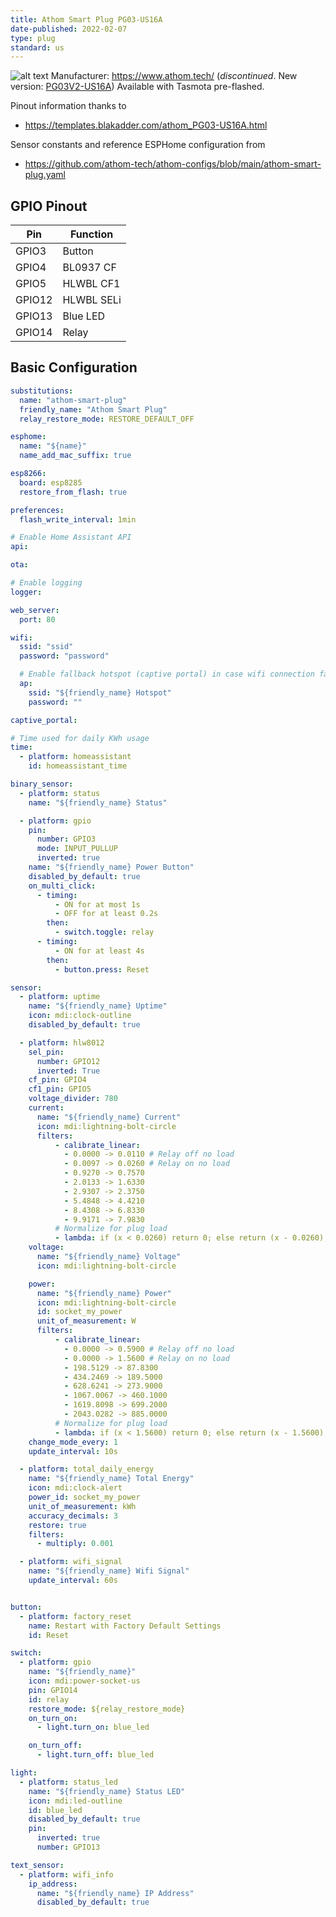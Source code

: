```yaml
---
title: Athom Smart Plug PG03-US16A
date-published: 2022-02-07
type: plug
standard: us
---
```


![alt text](athom_PG03-US16A.webp "Athom Smart Plug PG03-US16A")
Manufacturer: https://www.athom.tech/ (*discontinued*. New version:
[PG03V2-US16A](https://templates.blakadder.com/athom_PG03V2-US16A-TAS))
Available with Tasmota pre-flashed.

Pinout information thanks to
- https://templates.blakadder.com/athom_PG03-US16A.html

Sensor constants and reference ESPHome configuration from
- https://github.com/athom-tech/athom-configs/blob/main/athom-smart-plug.yaml

## GPIO Pinout

| Pin    | Function            |
| ------ | ------------------- |
| GPIO3  | Button              |
| GPIO4  | BL0937 CF           |
| GPIO5  | HLWBL CF1           |
| GPIO12 | HLWBL SELi          |
| GPIO13 | Blue LED            |
| GPIO14 | Relay               |

## Basic Configuration

```yaml
substitutions:
  name: "athom-smart-plug"
  friendly_name: "Athom Smart Plug"
  relay_restore_mode: RESTORE_DEFAULT_OFF

esphome:
  name: "${name}"
  name_add_mac_suffix: true

esp8266:
  board: esp8285
  restore_from_flash: true

preferences:
  flash_write_interval: 1min

# Enable Home Assistant API
api:

ota:

# Enable logging
logger:

web_server:
  port: 80

wifi:
  ssid: "ssid"
  password: "password"

  # Enable fallback hotspot (captive portal) in case wifi connection fails
  ap:
    ssid: "${friendly_name} Hotspot"
    password: ""

captive_portal:

# Time used for daily KWh usage
time:
  - platform: homeassistant
    id: homeassistant_time

binary_sensor:
  - platform: status
    name: "${friendly_name} Status"

  - platform: gpio
    pin:
      number: GPIO3
      mode: INPUT_PULLUP
      inverted: true
    name: "${friendly_name} Power Button"
    disabled_by_default: true
    on_multi_click:
      - timing:
          - ON for at most 1s
          - OFF for at least 0.2s
        then:
          - switch.toggle: relay
      - timing:
          - ON for at least 4s
        then:
          - button.press: Reset

sensor:
  - platform: uptime
    name: "${friendly_name} Uptime"
    icon: mdi:clock-outline
    disabled_by_default: true

  - platform: hlw8012
    sel_pin:
      number: GPIO12
      inverted: True
    cf_pin: GPIO4
    cf1_pin: GPIO5
    voltage_divider: 780
    current:
      name: "${friendly_name} Current"
      icon: mdi:lightning-bolt-circle
      filters:
          - calibrate_linear:
            - 0.0000 -> 0.0110 # Relay off no load
            - 0.0097 -> 0.0260 # Relay on no load
            - 0.9270 -> 0.7570
            - 2.0133 -> 1.6330
            - 2.9307 -> 2.3750
            - 5.4848 -> 4.4210
            - 8.4308 -> 6.8330
            - 9.9171 -> 7.9830
          # Normalize for plug load
          - lambda: if (x < 0.0260) return 0; else return (x - 0.0260);
    voltage:
      name: "${friendly_name} Voltage"
      icon: mdi:lightning-bolt-circle

    power:
      name: "${friendly_name} Power"
      icon: mdi:lightning-bolt-circle
      id: socket_my_power
      unit_of_measurement: W
      filters:
          - calibrate_linear:
            - 0.0000 -> 0.5900 # Relay off no load
            - 0.0000 -> 1.5600 # Relay on no load
            - 198.5129 -> 87.8300
            - 434.2469 -> 189.5000
            - 628.6241 -> 273.9000
            - 1067.0067 -> 460.1000
            - 1619.8098 -> 699.2000
            - 2043.0282 -> 885.0000
          # Normalize for plug load
          - lambda: if (x < 1.5600) return 0; else return (x - 1.5600);
    change_mode_every: 1
    update_interval: 10s

  - platform: total_daily_energy
    name: "${friendly_name} Total Energy"
    icon: mdi:clock-alert
    power_id: socket_my_power
    unit_of_measurement: kWh
    accuracy_decimals: 3
    restore: true
    filters:
      - multiply: 0.001

  - platform: wifi_signal
    name: "${friendly_name} Wifi Signal"
    update_interval: 60s


button:
  - platform: factory_reset
    name: Restart with Factory Default Settings
    id: Reset

switch:
  - platform: gpio
    name: "${friendly_name}"
    icon: mdi:power-socket-us
    pin: GPIO14
    id: relay
    restore_mode: ${relay_restore_mode}
    on_turn_on:
      - light.turn_on: blue_led

    on_turn_off:
      - light.turn_off: blue_led

light:
  - platform: status_led
    name: "${friendly_name} Status LED"
    icon: mdi:led-outline
    id: blue_led
    disabled_by_default: true
    pin:
      inverted: true
      number: GPIO13

text_sensor:
  - platform: wifi_info
    ip_address:
      name: "${friendly_name} IP Address"
      disabled_by_default: true
```
